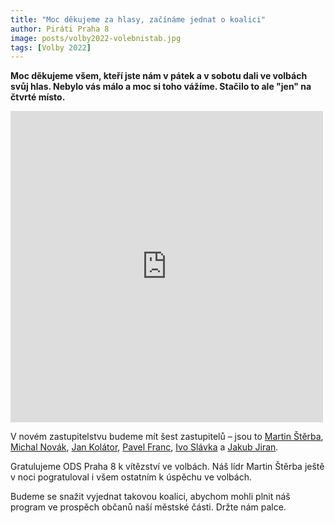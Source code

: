 ```yaml
---
title: "Moc děkujeme za hlasy, začínáme jednat o koalici"
author: Piráti Praha 8
image: posts/volby2022-volebnistab.jpg
tags: [Volby 2022]
---
```


**Moc děkujeme všem, kteří jste nám v pátek a v sobotu dali ve volbách svůj hlas. Nebylo vás málo a moc si toho vážíme. Stačilo to ale "jen" na čtvrté místo.**

<iframe src="https://www.facebook.com/plugins/post.php?href=https%3A%2F%2Fwww.facebook.com%2Fpiratipraha8%2Fposts%2Fpfbid0DAdNjv4SWDt5eB89TU5hZRjwC9dhw5ogSGaWqd9aJys1JPd1epz56DpHBCMnnyLFl&show_text=false&width=500" width="500" height="498" style="border:none;overflow:hidden" scrolling="no" frameborder="0" allowfullscreen="true" allow="autoplay; clipboard-write; encrypted-media; picture-in-picture; web-share"></iframe>

V novém zastupitelstvu budeme mít šest zastupitelů – jsou to [Martin Štěrba](http://praha8.pirati.cz/lide/martin-sterba.html), [Michal Novák](http://praha8.pirati.cz/lide/michal-novak.html), [Jan Kolátor](http://praha8.pirati.cz/lide/jan-kolator.html), [Pavel Franc](http://praha8.pirati.cz/lide/pavel-franc.html), [Ivo Slávka](http://praha8.pirati.cz/lide/ivo-slavka.html) a [Jakub Jiran](http://praha8.pirati.cz/lide/jakub-jiran).

Gratulujeme ODS Praha 8 k vítězství ve volbách. Náš lídr Martin Štěrba ještě v noci pogratuloval i všem ostatním k úspěchu ve volbách. 

Budeme se snažit vyjednat takovou koalici, abychom mohli plnit náš program ve prospěch občanů naší městské části. Držte nám palce.

